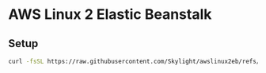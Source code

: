 # AWS Linux 2 Elastic Beanstalk

## Setup

```bash
curl -fsSL https://raw.githubusercontent.com/Skylight/awslinux2eb/refs/heads/main/setup.sh | bash
```